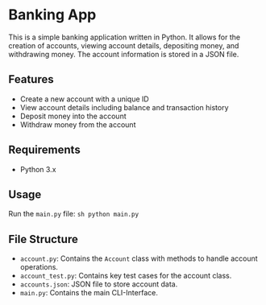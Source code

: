 # Banking App

This is a simple banking application written in Python. It allows for the creation of accounts, viewing account details, depositing money, and withdrawing money. The account information is stored in a JSON file.

## Features

- Create a new account with a unique ID
- View account details including balance and transaction history
- Deposit money into the account
- Withdraw money from the account

## Requirements

- Python 3.x

## Usage

Run the `main.py` file:
    ```sh
    python main.py
    ```

## File Structure

- `account.py`: Contains the `Account` class with methods to handle account operations.
- `account_test.py`: Contains key test cases for the account class.
- `accounts.json`: JSON file to store account data.
- `main.py`: Contains the main CLI-Interface.
